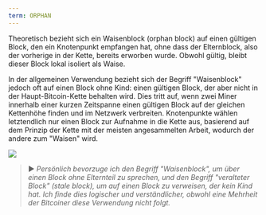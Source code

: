 ```yaml
---
term: ORPHAN
---
```


Theoretisch bezieht sich ein Waisenblock (orphan block) auf einen gültigen Block, den ein Knotenpunkt empfangen hat, ohne dass der Elternblock, also der vorherige in der Kette, bereits erworben wurde. Obwohl gültig, bleibt dieser Block lokal isoliert als Waise.

In der allgemeinen Verwendung bezieht sich der Begriff "Waisenblock" jedoch oft auf einen Block ohne Kind: einen gültigen Block, der aber nicht in der Haupt-Bitcoin-Kette behalten wird. Dies tritt auf, wenn zwei Miner innerhalb einer kurzen Zeitspanne einen gültigen Block auf der gleichen Kettenhöhe finden und im Netzwerk verbreiten. Knotenpunkte wählen letztendlich nur einen Block zur Aufnahme in die Kette aus, basierend auf dem Prinzip der Kette mit der meisten angesammelten Arbeit, wodurch der andere zum "Waisen" wird.

![](../../dictionnaire/assets/9.png)

> ► *Persönlich bevorzuge ich den Begriff "Waisenblock", um über einen Block ohne Elternteil zu sprechen, und den Begriff "veralteter Block" (stale block), um auf einen Block zu verweisen, der kein Kind hat. Ich finde dies logischer und verständlicher, obwohl eine Mehrheit der Bitcoiner diese Verwendung nicht folgt.*